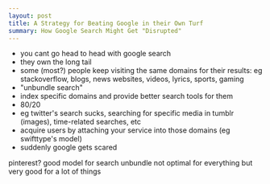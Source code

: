 ```yaml
---
layout: post
title: A Strategy for Beating Google in their Own Turf
summary: How Google Search Might Get "Disrupted"
---
```


- you cant go head to head with google search
- they own the long tail
- some (most?) people keep visiting the same domains for their
results: eg stackoverflow, blogs, news websites, videos, lyrics,
sports, gaming
- "unbundle search"
- index specific domains and provide better search tools for them
- 80/20
- eg twitter's search sucks, searching for specific media in tumblr
(images), time-related searches, etc
- acquire users by attaching your service into those domains (eg
swifttype's model)
- suddenly google gets scared

pinterest? good model for search
unbundle
not optimal for everything
but very good for a lot of things
